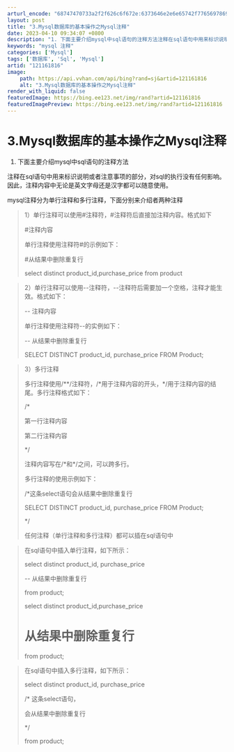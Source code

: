 ```yaml
---
arturl_encode: "68747470733a2f2f626c6f672e:6373646e2e6e65742f77656978696e5f34333839333438332f:61727469636c652f64657461696c732f313231313631383136"
layout: post
title: "3.Mysql数据库的基本操作之Mysql注释"
date: 2023-04-10 09:34:07 +0800
description: "1. 下面主要介绍mysql中sql语句的注释方法注释在sql语句中用来标识说明或者注意事项的部分，"
keywords: "mysql 注释"
categories: ['Mysql']
tags: ['数据库', 'Sql', 'Mysql']
artid: "121161816"
image:
    path: https://api.vvhan.com/api/bing?rand=sj&artid=121161816
    alt: "3.Mysql数据库的基本操作之Mysql注释"
render_with_liquid: false
featuredImage: https://bing.ee123.net/img/rand?artid=121161816
featuredImagePreview: https://bing.ee123.net/img/rand?artid=121161816
---
```


# 3.Mysql数据库的基本操作之Mysql注释

1. 下面主要介绍mysql中sql语句的注释方法

注释在sql语句中用来标识说明或者注意事项的部分，对sql的执行没有任何影响。因此，注释内容中无论是英文字母还是汉字都可以随意使用。

mysql注释分为单行注释和多行注释，下面分别来介绍者两种注释

> 1）单行注释可以使用#注释符，#注释符后直接加注释内容。格式如下
>
> #注释内容
>
> 单行注释使用注释符#的示例如下：
>
> #从结果中删除重复行
>
> select distinct product\_id,purchase\_price from product

> 2）单行注释可以使用--注释符，--注释符后需要加一个空格，注释才能生效。格式如下：
>
> -- 注释内容
>
> 单行注释使用注释符--的实例如下：
>
> -- 从结果中删除重复行
>   
> SELECT DISTINCT product\_id, purchase\_price FROM Product;

> 3）多行注释
>
> 多行注释使用/\*\*/注释符，/\*用于注释内容的开头，\*/用于注释内容的结尾。多行注释格式如下：
>
> /\*
>
> 第一行注释内容
>
> 第二行注释内容
>
> \*/
>
> 注释内容写在/\*和\*/之间，可以跨多行。
>
> 多行注释的使用示例如下：
>
> /\*这条select语句会从结果中删除重复行
>
> SELECT DISTINCT product\_id, purchase\_price FROM Product;
>
> \*/
>
> 任何注释（单行注释和多行注释）都可以插在sql语句中

> 在sql语句中插入单行注释，如下所示：
>
> select distinct product\_id, purchase\_price
>
> -- 从结果中删除重复行
>
> from product;
>
> select distinct product\_id,purchase\_price
>
> # 从结果中删除重复行
>
> from product;

> 在sql语句中插入多行注释，如下所示：
>
> select distinct product\_id, purchase\_price
>
> /\* 这条select语句，
>
> 会从结果中删除重复行
>
> \*/
>
> from product;